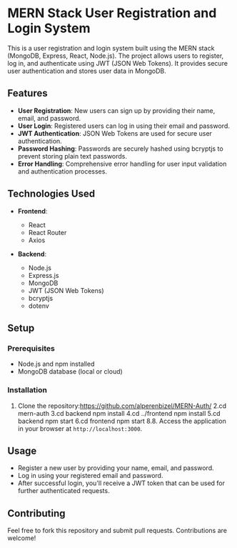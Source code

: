 # MERN Stack User Registration and Login System

This is a user registration and login system built using the MERN stack (MongoDB, Express, React, Node.js). The project allows users to register, log in, and authenticate using JWT (JSON Web Tokens). It provides secure user authentication and stores user data in MongoDB.

## Features

- **User Registration**: New users can sign up by providing their name, email, and password.
- **User Login**: Registered users can log in using their email and password.
- **JWT Authentication**: JSON Web Tokens are used for secure user authentication.
- **Password Hashing**: Passwords are securely hashed using bcryptjs to prevent storing plain text passwords.
- **Error Handling**: Comprehensive error handling for user input validation and authentication processes.

## Technologies Used

- **Frontend**:
  - React
  - React Router
  - Axios

- **Backend**:
  - Node.js
  - Express.js
  - MongoDB
  - JWT (JSON Web Tokens)
  - bcryptjs
  - dotenv

## Setup

### Prerequisites

- Node.js and npm installed
- MongoDB database (local or cloud)

### Installation

1. Clone the repository:https://github.com/alperenbizel/MERN-Auth/
2.cd mern-auth
3.cd backend
npm install
4.cd ../frontend
npm install
5.cd backend
npm start
6.cd frontend
npm start
8.8. Access the application in your browser at `http://localhost:3000`.

## Usage

- Register a new user by providing your name, email, and password.
- Log in using your registered email and password.
- After successful login, you'll receive a JWT token that can be used for further authenticated requests.

## Contributing

Feel free to fork this repository and submit pull requests. Contributions are welcome!
